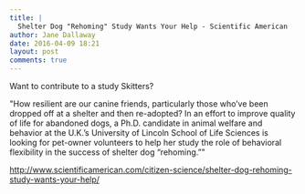 ```yaml
---
title: |
  Shelter Dog "Rehoming" Study Wants Your Help - Scientific American
author: Jane Dallaway
date: 2016-04-09 18:21
layout: post
comments: true
---
```




Want to contribute to a study Skitters?

"How resilient are our canine friends, particularly those who’ve been dropped off at a shelter and then re-adopted? In an effort to improve quality of life for abandoned dogs, a Ph.D. candidate in animal welfare and behavior at the U.K.’s University of Lincoln School of Life Sciences is looking for pet-owner volunteers to help her study the role of behavioral flexibility in the success of shelter dog “rehoming.”"

http://www.scientificamerican.com/citizen-science/shelter-dog-rehoming-study-wants-your-help/
 
      